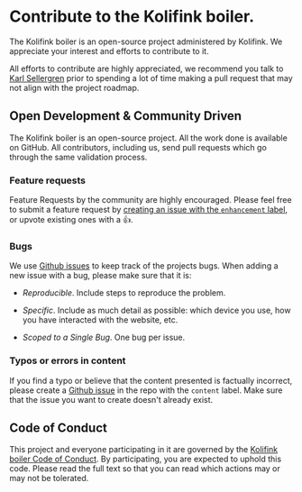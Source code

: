 # Contribute to the Kolifink boiler.
The Kolifink boiler is an open-source project administered by Kolifink. We appreciate your interest and efforts to contribute to it.

All efforts to contribute are highly appreciated, we recommend you talk to [Karl Sellergren](https://github.com/sakerhetspolisen) prior to spending a lot of time making a pull request that may not align with the project roadmap.

## Open Development & Community Driven
The Kolifink boiler is an open-source project. All the work done is available on GitHub. All contributors, including us, send pull requests which go through the same validation process.

### Feature requests
Feature Requests by the community are highly encouraged. Please feel free to submit a feature request by [creating an issue with the `enhancement` label](https://github.com/kolifink-se/nextjs-boiler/labels/enhancement), or upvote existing ones with a 👍.

### Bugs
We use [Github issues](https://github.com/kolifink-se/nextjs-boiler/issues) to keep track of the projects bugs. When adding a new issue with a bug, please make sure that it is:

- *Reproducible*. Include steps to reproduce the problem.

- *Specific*. Include as much detail as possible: which device you use, how you have interacted with the website, etc.

- *Scoped to a Single Bug*. One bug per issue.

### Typos or errors in content
If you find a typo or believe that the content presented is factually incorrect, please create a [Github issue](https://github.com/kolifink-se/nextjs-boiler/issues) in the repo with the `content` label. Make sure that the issue you want to create doesn't already exist.

## Code of Conduct
This project and everyone participating in it are governed by the [Kolifink boiler Code of Conduct](https://github.com/kolifink-se/nextjs-boiler/blob/master/CODE_OF_CONDUCT.md). By participating, you are expected to uphold this code. Please read the full text so that you can read which actions may or may not be tolerated.

